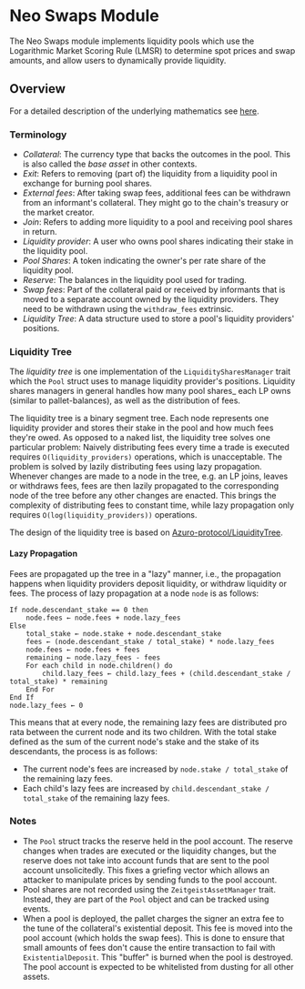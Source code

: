 # Neo Swaps Module

The Neo Swaps module implements liquidity pools which use the Logarithmic Market
Scoring Rule (LMSR) to determine spot prices and swap amounts, and allow users
to dynamically provide liquidity.

## Overview

For a detailed description of the underlying mathematics see [here][docslink].

### Terminology

- _Collateral_: The currency type that backs the outcomes in the pool. This is
  also called the _base asset_ in other contexts.
- _Exit_: Refers to removing (part of) the liquidity from a liquidity pool in
  exchange for burning pool shares.
- _External fees_: After taking swap fees, additional fees can be withdrawn from
  an informant's collateral. They might go to the chain's treasury or the market
  creator.
- _Join_: Refers to adding more liquidity to a pool and receiving pool shares in
  return.
- _Liquidity provider_: A user who owns pool shares indicating their stake in
  the liquidity pool.
- _Pool Shares_: A token indicating the owner's per rate share of the liquidity
  pool.
- _Reserve_: The balances in the liquidity pool used for trading.
- _Swap fees_: Part of the collateral paid or received by informants that is
  moved to a separate account owned by the liquidity providers. They need to be
  withdrawn using the `withdraw_fees` extrinsic.
- _Liquidity Tree_: A data structure used to store a pool's liquidity providers'
  positions.

### Liquidity Tree

The _liquidity tree_ is one implementation of the `LiquiditySharesManager` trait
which the `Pool` struct uses to manage liquidity provider's positions. Liquidity
shares managers in general handles how many pool shares\_ each LP owns (similar
to pallet-balances), as well as the distribution of fees.

The liquidity tree is a binary segment tree. Each node represents one liquidity
provider and stores their stake in the pool and how much fees they're owed. As
opposed to a naked list, the liquidity tree solves one particular problem:
Naively distributing fees every time a trade is executed requires
`O(liquidity_providers)` operations, which is unacceptable. The problem is
solved by lazily distributing fees using lazy propagation. Whenever changes are
made to a node in the tree, e.g. an LP joins, leaves or withdraws fees, fees are
then lazily propagated to the corresponding node of the tree before any other
changes are enacted. This brings the complexity of distributing fees to constant
time, while lazy propagation only requires `O(log(liquidity_providers))`
operations.

The design of the liquidity tree is based on
[Azuro-protocol/LiquidityTree](https://github.com/Azuro-protocol/LiquidityTree).

#### Lazy Propagation

Fees are propagated up the tree in a "lazy" manner, i.e., the propagation
happens when liquidity providers deposit liquidity, or withdraw liquidity or
fees. The process of lazy propagation at a node `node` is as follows:

```
If node.descendant_stake == 0 then
    node.fees ← node.fees + node.lazy_fees
Else
    total_stake ← node.stake + node.descendant_stake
    fees ← (node.descendant_stake / total_stake) * node.lazy_fees
    node.fees ← node.fees + fees
    remaining ← node.lazy_fees - fees
    For each child in node.children() do
        child.lazy_fees ← child.lazy_fees + (child.descendant_stake / total_stake) * remaining
    End For
End If
node.lazy_fees ← 0
```

This means that at every node, the remaining lazy fees are distributed pro rata
between the current node and its two children. With the total stake defined as
the sum of the current node's stake and the stake of its descendants, the
process is as follows:

- The current node's fees are increased by `node.stake / total_stake` of the
  remaining lazy fees.
- Each child's lazy fees are increased by `child.descendant_stake / total_stake`
  of the remaining lazy fees.

### Notes

- The `Pool` struct tracks the reserve held in the pool account. The reserve
  changes when trades are executed or the liquidity changes, but the reserve
  does not take into account funds that are sent to the pool account
  unsolicitedly. This fixes a griefing vector which allows an attacker to
  manipulate prices by sending funds to the pool account.
- Pool shares are not recorded using the `ZeitgeistAssetManager` trait. Instead,
  they are part of the `Pool` object and can be tracked using events.
- When a pool is deployed, the pallet charges the signer an extra fee to the
  tune of the collateral's existential deposit. This fee is moved into the pool
  account (which holds the swap fees). This is done to ensure that small amounts
  of fees don't cause the entire transaction to fail with `ExistentialDeposit`.
  This "buffer" is burned when the pool is destroyed. The pool account is
  expected to be whitelisted from dusting for all other assets.

[docslink]: ./docs/docs.pdf
